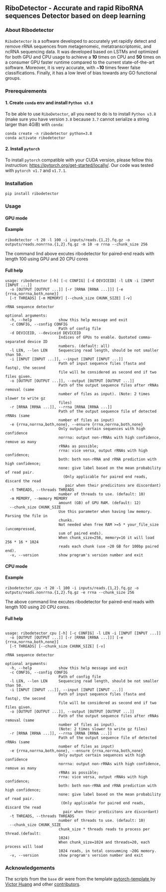 ## RiboDetector - Accurate and rapid RiboRNA sequences Detector based on deep learning

### About Ribodetector

`RiboDetector` is a software developed to accurately yet rapidly detect and remove rRNA sequences from metagenomeic, metatranscriptomic, and ncRNA sequencing data. It was developed based on LSTMs and optimized for both GPU and CPU usage to achieve a **10** times on CPU and **50** times on a consumer GPU faster runtime compared to the current state-of-the-art software. Moreover, it is very accurate, with ~**10** times fewer false classifications. Finally, it has a low level of bias towards any GO functional groups. 


### Prerequirements

#### 1. Create `conda` env and install `Python v3.8`

To be able to use `RiboDetector`, all you need to do is to install `Python v3.8` (make sure you have version `3.8` because `3.7` cannot serialize a string larger than 4GiB) with `conda`:

```shell
conda create -n ribodetector python=3.8
conda activate ribodetector
```

#### 2. Install `pytorch`

To install `pytorch` compatible with your CUDA version, please fellow this instruction:
https://pytorch.org/get-started/locally/. Our code was tested with `pytorch v1.7` and `v1.7.1`.

### Installation

```shell
pip install ribodetector
```

### Usage

#### GPU mode

#### Example
```shell
ribodetector -t 20 -l 100 -i inputs/reads.{1,2}.fq.gz -o outputs/reads.nonrrna.{1,2}.fq.gz -m 10 -e rrna --chunk_size 256
```
The command lind above excutes ribodetector for paired-end reads with length 100 using GPU and 20 CPU cores

#### Full help
```shell
usage: ribodetector [-h] [-c CONFIG] [-d DEVICEID] -l LEN -i [INPUT [INPUT ...]]
  -o [OUTPUT [OUTPUT ...]] [-r [RRNA [RRNA ...]]] [-e {rrna,norrna,both,none}] 
  [-t THREADS] [-m MEMORY] [--chunk_size CHUNK_SIZE] [-v]

rRNA sequence detector

optional arguments:
  -h, --help            show this help message and exit
  -c CONFIG, --config CONFIG
                        Path of config file
  -d DEVICEID, --deviceid DEVICEID
                        Indices of GPUs to enable. Quotated comma-separated device ID 
                        numbers. (default: all)
  -l LEN, --len LEN     Sequencing read length, should be not smaller than 50.
  -i [INPUT [INPUT ...]], --input [INPUT [INPUT ...]]
                        Path of input sequence files (fasta and fastq), the second 
                        file will be considered as second end if two files given.
  -o [OUTPUT [OUTPUT ...]], --output [OUTPUT [OUTPUT ...]]
                        Path of the output sequence files after rRNAs removal (same 
                        number of files as input). (Note: 2 times slower to write gz 
                        files)
  -r [RRNA [RRNA ...]], --rrna [RRNA [RRNA ...]]
                        Path of the output sequence file of detected rRNAs (same 
                        number of files as input)
  -e {rrna,norrna,both,none}, --ensure {rrna,norrna,both,none}
                        Only output certain sequences with high confidence
                        norrna: output non-rRNAs with high confidence, remove as many 
                        rRNAs as possible;
                        rrna: vice versa, output rRNAs with high confidence;
                        both: both non-rRNA and rRNA prediction with high confidence;
                        none: give label based on the mean probability of read pair.
                          (Only applicable for paired end reads, discard the read 
                           pair when their predicitons are discordant)
  -t THREADS, --threads THREADS
                        number of threads to use. (default: 10)
  -m MEMORY, --memory MEMORY
                        amount (GB) of GPU RAM. (default: 12)
  --chunk_size CHUNK_SIZE
                        Use this parameter when having low memory. Parsing the file in 
                        chunks.
                        Not needed when free RAM >=5 * your_file_size (uncompressed, 
                        sum of paired ends).
                        When chunk_size=256, memory=16 it will load 256 * 16 * 1024 
                        reads each chunk (use ~20 GB for 100bp paired end).
  -v, --version         show program's version number and exit
```

#### CPU mode

#### Example
```shell
ribodetector_cpu -t 20 -l 100 -i inputs/reads.{1,2}.fq.gz -o outputs/reads.nonrrna.{1,2}.fq.gz -e rrna --chunk_size 256
```
The above command line excutes ribodetector for paired-end reads with length 100 using 20 CPU cores.

#### Full help

```shell

usage: ribodetector_cpu [-h] [-c CONFIG] -l LEN -i [INPUT [INPUT ...]] 
  -o [OUTPUT [OUTPUT ...]] [-r [RRNA [RRNA ...]]] [-e {rrna,norrna,both,none}] 
  [-t THREADS] [--chunk_size CHUNK_SIZE] [-v]

rRNA sequence detector

optional arguments:
  -h, --help            show this help message and exit
  -c CONFIG, --config CONFIG
                        Path of config file
  -l LEN, --len LEN     Sequencing read length, should be not smaller than 50.
  -i [INPUT [INPUT ...]], --input [INPUT [INPUT ...]]
                        Path of input sequence files (fasta and fastq), the second 
                        file will be considered as second end if two files given.
  -o [OUTPUT [OUTPUT ...]], --output [OUTPUT [OUTPUT ...]]
                        Path of the output sequence files after rRNAs removal (same 
                        number of files as input).
                        (Note: 2 times slower to write gz files)
  -r [RRNA [RRNA ...]], --rrna [RRNA [RRNA ...]]
                        Path of the output sequence file of detected rRNAs (same 
                        number of files as input)
  -e {rrna,norrna,both,none}, --ensure {rrna,norrna,both,none}
                        Only output certain sequences with high confidence
                        norrna: output non-rRNAs with high confidence, remove as many 
                        rRNAs as possible;
                        rrna: vice versa, output rRNAs with high confidence;
                        both: both non-rRNA and rRNA prediction with high confidence;
                        none: give label based on the mean probability of read pair.
                         (Only applicable for paired end reads, discard the read 
                          pair when their predicitons are discordant)
  -t THREADS, --threads THREADS
                        number of threads to use. (default: 10)
  --chunk_size CHUNK_SIZE
                        chunk_size * threads reads to process per thread.(default: 
                        1024)
                        When chunk_size=1024 and threads=20, each process will load 
                        1024 reads, in total consumming ~20G memory.
  -v, --version         show program's version number and exit
```


<!-- ### Benchmarks

We benchmarked five different rRNA detection methods including RiboDetector on 8 benchmarking datasets as following: 

- 20M paired end reads simulated based on  rRNA sequences from Silva database, those sequences are distinct from sequences used for training and validation.

- 20M paired end reads simulated based on 500K CDS sequences from OMA databases.

- 27,206,792 paired end reads simulated based on 13,848 viral gene sequences downloaded from ENA database.

- 7,917,920 real paired end amplicon sequencing reads targeting V1-V2 region  of  16s rRNA genes from oral microbiome study.

- 6,330,381 paired end reads simulated from 106,880 human noncoding RNA sequences.

- OMA_Silva dataset in figure C contains 1,027,675 paired end reads simulated on CDS sequences which share similarity to rRNA genes, the sequences with identity >=98% and query coverage >=90% to rRNAs were excluded.

- HOMD dataset in figure C has 100,558 paired end reads simulated on CDS sequences from HOMD database which share similarity to the FP sequences of three tools, again sequences with identity >=98% and query coverage >=90% to rRNAs were excluded.

- GO_FP_N_02 in figure C consisting of 678,250 paired end reads was simulated from OMA sequences which have the GO with FP reads ratio >=0.2 on 20M mRNA reads dataset for BWA, RiboDetector or SortMeRNA.

![Benchmarking the performance and runtime of different rRNA sequences detection methods](./benchmarks/benchmarks.jpg)

In the above figures, the definitions of *FPNR* and *FNR* are:

<img src="https://render.githubusercontent.com/render/math?math=\large FPNR=100\frac{false \:predictions}{total \: sequences}">

<img src="https://render.githubusercontent.com/render/math?math=\large FNR=100\frac{false \:negatives}{total \:positives}">

RiboDetector has a very high generalization ability and is capable of detecting novel rRNA sequences (Fig. C). -->

### Acknowledgements
The scripts from the `base` dir were from the template [pytorch-template
](https://github.com/victoresque/pytorch-template) by [Victor Huang](https://github.com/victoresque) and other [contributors](https://github.com/victoresque/pytorch-template/graphs/contributors).

